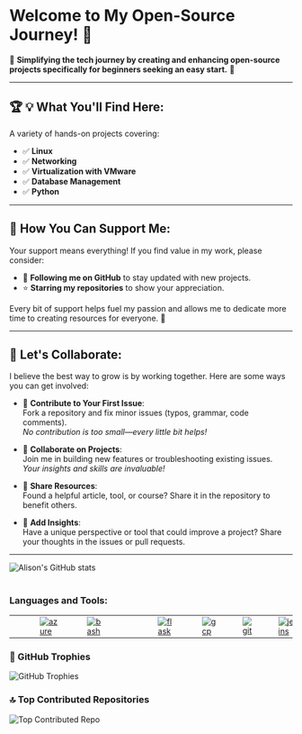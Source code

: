 

# Welcome to My Open-Source Journey! 🌟


🌼 **Simplifying the tech journey by creating and enhancing open-source projects specifically for beginners seeking an easy start.** 🌼

---

## 🏆 💡 What You'll Find Here:

A variety of hands-on projects covering:

- ✅ **Linux**
- ✅ **Networking**
- ✅ **Virtualization with VMware**
- ✅ **Database Management**
- ✅ **Python**


---

## 🚀 How You Can Support Me:

Your support means everything! If you find value in my work, please consider:

- 🌟 **Following me on GitHub** to stay updated with new projects.
- ⭐ **Starring my repositories** to show your appreciation.

Every bit of support helps fuel my passion and allows me to dedicate more time to creating resources for everyone. 🙌

---

## 🤝 **Let's Collaborate:**

I believe the best way to grow is by working together. Here are some ways you can get involved:

- 💛 **Contribute to Your First Issue**:  
  Fork a repository and fix minor issues (typos, grammar, code comments).  
  _No contribution is too small—every little bit helps!_

- 💛 **Collaborate on Projects**:  
  Join me in building new features or troubleshooting existing issues.  
  _Your insights and skills are invaluable!_

- 💛 **Share Resources**:  
  Found a helpful article, tool, or course? Share it in the repository to benefit others.

- 💛 **Add Insights**:  
  Have a unique perspective or tool that could improve a project? Share your thoughts in the issues or pull requests.


---


![Alison's GitHub stats](https://github-readme-stats.vercel.app/api?username=TechnicalMindset&show_icons=true&theme=radical)

# <h3 align="left">Languages and Tools:</h3>
<table>
  <tr>
    <td style="padding-right: 40px;">
      <a href="https://aws.amazon.com" target="_blank" rel="noreferrer">
        <img src="https://raw.githubusercontent.com/devicons/devicon/master/icons/amazonwebservices/amazonwebservices-original-wordmark.svg" alt="aws" width="30" height="30"/>
      </a>
    </td>
    <td style="padding-right: 40px;">
      <a href="https://azure.microsoft.com/en-in/" target="_blank" rel="noreferrer">
        <img src="https://www.vectorlogo.zone/logos/microsoft_azure/microsoft_azure-icon.svg" alt="azure" width="30" height="30"/>
      </a>
    </td>
    <td style="padding-right: 40px;">
      <a href="https://www.gnu.org/software/bash/" target="_blank" rel="noreferrer">
        <img src="https://www.vectorlogo.zone/logos/gnu_bash/gnu_bash-icon.svg" alt="bash" width="30" height="30"/>
      </a>
    </td>
    <td style="padding-right: 40px;">
      <a href="https://www.docker.com/" target="_blank" rel="noreferrer">
        <img src="https://raw.githubusercontent.com/devicons/devicon/master/icons/docker/docker-original-wordmark.svg" alt="docker" width="30" height="30"/>
      </a>
    </td>
    <td style="padding-right: 40px;">
      <a href="https://flask.palletsprojects.com/" target="_blank" rel="noreferrer">
        <img src="https://www.vectorlogo.zone/logos/pocoo_flask/pocoo_flask-icon.svg" alt="flask" width="30" height="30"/>
      </a>
    </td>
    <td style="padding-right: 40px;">
      <a href="https://cloud.google.com" target="_blank" rel="noreferrer">
        <img src="https://www.vectorlogo.zone/logos/google_cloud/google_cloud-icon.svg" alt="gcp" width="30" height="30"/>
      </a>
    </td>
    <td style="padding-right: 40px;">
      <a href="https://git-scm.com/" target="_blank" rel="noreferrer">
        <img src="https://www.vectorlogo.zone/logos/git-scm/git-scm-icon.svg" alt="git" width="30" height="30"/>
      </a>
    </td>
    <td style="padding-right: 40px;">
      <a href="https://www.jenkins.io" target="_blank" rel="noreferrer">
        <img src="https://www.vectorlogo.zone/logos/jenkins/jenkins-icon.svg" alt="jenkins" width="30" height="30"/>
      </a>
    </td>
    <td style="padding-right: 40px;">
      <a href="https://www.linux.org/" target="_blank" rel="noreferrer">
        <img src="https://raw.githubusercontent.com/devicons/devicon/master/icons/linux/linux-original.svg" alt="linux" width="30" height="30"/>
      </a>
    </td>
    <td style="padding-right: 40px;">
      <a href="https://www.mysql.com/" target="_blank" rel="noreferrer">
        <img src="https://raw.githubusercontent.com/devicons/devicon/master/icons/mysql/mysql-original-wordmark.svg" alt="mysql" width="30" height="30"/>
      </a>
    </td>
    <td style="padding-right: 40px;">
      <a href="https://www.python.org" target="_blank" rel="noreferrer">
        <img src="https://raw.githubusercontent.com/devicons/devicon/master/icons/python/python-original.svg" alt="python" width="30" height="30"/>
      </a>
    </td>
  </tr>
</table>



### 🌟 GitHub Trophies
![GitHub Trophies](https://github-profile-trophy.vercel.app/?username=TechnicalMindset&theme=radical&no-frame=false&no-bg=false&margin-w=4)

### 🔝 Top Contributed Repositories
![Top Contributed Repo](https://github-contributor-stats.vercel.app/api?username=TechnicalMindset&limit=5&theme=dark&combine_all_yearly_contributions=true)








